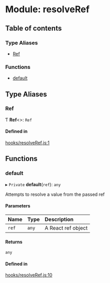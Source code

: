 # Module: resolveRef

## Table of contents

### Type Aliases

- [Ref](resolveRef.md#ref)

### Functions

- [default](resolveRef.md#default)

## Type Aliases

### Ref

Ƭ **Ref**<\>: `Ref`

#### Defined in

[hooks/resolveRef.js:1](https://github.com/Twipped/hooks/blob/86a2b07/hooks/resolveRef.js#L1)

## Functions

### default

▸ `Private` **default**(`ref`): `any`

Attempts to resolve a value from the passed ref

#### Parameters

| Name | Type | Description |
| :------ | :------ | :------ |
| `ref` | `any` | A React ref object |

#### Returns

`any`

#### Defined in

[hooks/resolveRef.js:10](https://github.com/Twipped/hooks/blob/86a2b07/hooks/resolveRef.js#L10)
